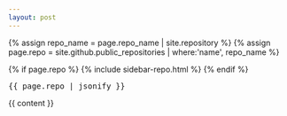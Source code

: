 ```yaml
---
layout: post
---
```

{% assign repo_name = page.repo_name | site.repository %}
{% assign page.repo = site.github.public_repositories | where:'name', repo_name %}

{% if page.repo %}
{% include sidebar-repo.html %}
{% endif %}

<pre>
{{ page.repo | jsonify }}
</pre>

{{ content }}
